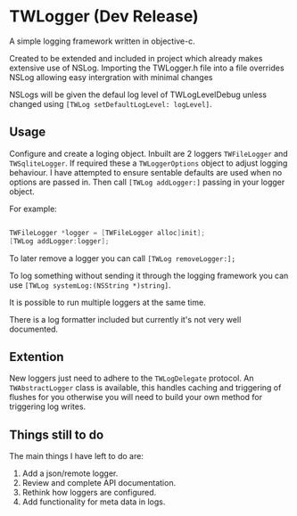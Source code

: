 #  TWLogger (Dev Release)

A simple logging framework written in objective-c.

Created to be extended and included in project which already makes extensive use of NSLog. Importing the TWLogger.h file into a file overrides NSLog allowing easy intergration with minimal changes

NSLogs will be given the defaul log level of TWLogLevelDebug unless changed using `[TWLog setDefaultLogLevel: logLevel]`.

## Usage

Configure and create a loging object. Inbuilt are 2 loggers `TWFileLogger` and `TWSqliteLogger`. If required these a `TWLoggerOptions` object to adjust logging behaviour. I have attempted to ensure sentable defaults are used when no options are passed in. Then call `[TWLog addLogger:]` passing in your logger object.

For example:
```objective-c

TWFileLogger *logger = [TWFileLogger alloc]init];
[TWLog addLogger:logger];

```
To later remove a logger you can call  `[TWLog removeLogger:];`

To log something without sending it through the logging framework you can use `[TWLog systemLog:(NSString *)string]`.

It is possible to run multiple loggers at the same time.

There is a log formatter included but currently it's not very well documented.

## Extention

New loggers just need to adhere to the `TWLogDelegate` protocol. An `TWAbstractLogger` class is available, this handles caching and triggering of flushes for you otherwise you will need to build your own method for triggering log writes.

## Things still to do

The main things I have left to do are:

1. Add a json/remote logger.
2. Review and complete API documentation.
3. Rethink how loggers are configured.
4. Add functionality for meta data in logs.
